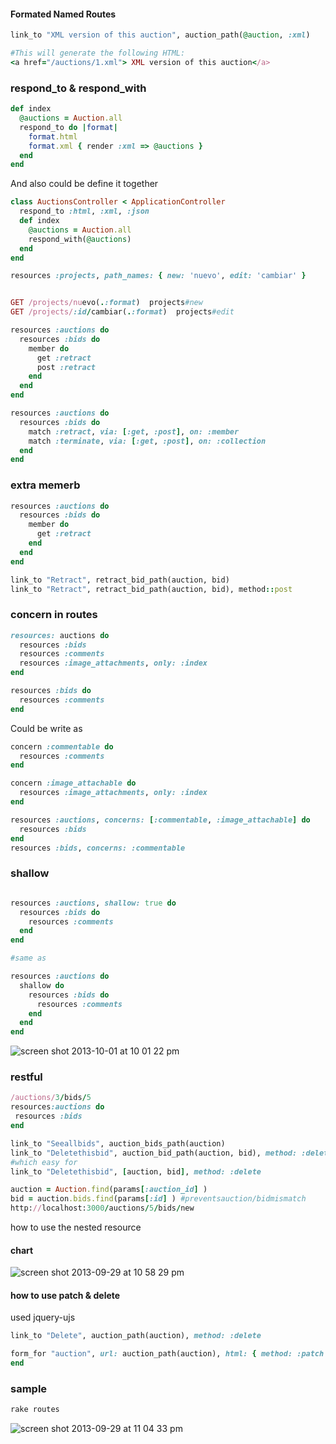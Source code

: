 #### Formated Named Routes

```ruby
link_to "XML version of this auction", auction_path(@auction, :xml)

#This will generate the following HTML: 
<a href="/auctions/1.xml"> XML version of this auction</a>
```


### respond_to & respond_with 

```ruby
def index
  @auctions = Auction.all 
  respond_to do |format|
    format.html
    format.xml { render :xml => @auctions } 
  end
end
```

And also could be define it together

```ruby
class AuctionsController < ApplicationController
  respond_to :html, :xml, :json
  def index
    @auctions = Auction.all
    respond_with(@auctions)
  end
end
```


```ruby
resources :projects, path_names: { new: 'nuevo', edit: 'cambiar' }


GET /projects/nuevo(.:format)  projects#new 
GET /projects/:id/cambiar(.:format)  projects#edit
```


```ruby
resources :auctions do
  resources :bids do
    member do
      get :retract
      post :retract
    end
  end
end

resources :auctions do
  resources :bids do
    match :retract, via: [:get, :post], on: :member
    match :terminate, via: [:get, :post], on: :collection
  end
end


```





### extra memerb

```ruby
resources :auctions do 
  resources :bids do
    member do
      get :retract
    end
  end
end

link_to "Retract", retract_bid_path(auction, bid)
link_to "Retract", retract_bid_path(auction, bid), method::post
```



### concern in routes

```ruby
resources: auctions do
  resources :bids
  resources :comments
  resources :image_attachments, only: :index
end

resources :bids do
  resources :comments
end
```

Could be write as

```ruby
concern :commentable do
  resources :comments
end

concern :image_attachable do
  resources :image_attachments, only: :index
end
```

```ruby
resources :auctions, concerns: [:commentable, :image_attachable] do
  resources :bids
end
resources :bids, concerns: :commentable
```



### shallow

```ruby

resources :auctions, shallow: true do
  resources :bids do
    resources :comments
  end
end

#same as 

resources :auctions do
  shallow do
    resources :bids do
      resources :comments
    end
  end
end

```

![screen shot 2013-10-01 at 10 01 22 pm](https://f.cloud.github.com/assets/83296/1250784/a88fbe52-2b06-11e3-860b-0797acf026e0.png)


### restful

```ruby
/auctions/3/bids/5
resources:auctions do
 resources :bids
end

link_to "Seeallbids", auction_bids_path(auction)
link_to "Deletethisbid", auction_bid_path(auction, bid), method: :delete
#which easy for
link_to "Deletethisbid", [auction, bid], method: :delete

auction = Auction.find(params[:auction_id] )
bid = auction.bids.find(params[:id] ) #preventsauction/bidmismatch
http://localhost:3000/auctions/5/bids/new
```

how to use the nested resource
#### chart

![screen shot 2013-09-29 at 10 58 29 pm](https://f.cloud.github.com/assets/83296/1234530/46455bb6-297c-11e3-8e98-ab7021b110df.png)

#### how to use patch & delete

used jquery-ujs

```ruby
link_to "Delete", auction_path(auction), method: :delete
```

```ruby
form_for "auction", url: auction_path(auction), html: { method: :patch } do |f|
end
```
### sample

```ruby
rake routes
```

![screen shot 2013-09-29 at 11 04 33 pm](https://f.cloud.github.com/assets/83296/1234544/112cd0fc-297d-11e3-9e44-e05358abe3a9.png)



